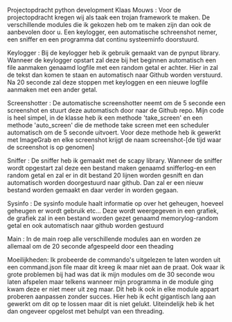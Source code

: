 Projectopdracht python development Klaas Mouws : 
Voor de projectopdracht kregen wij als taak een trojan framework te maken.
De verschillende modules die ik gekozen heb om te maken zijn dan ook de aanbevolen door u.
Een keylogger, een automatische schreenshot nemer, een sniffer en een programma dat continu systeeminfo doorstuurd.


Keylogger : 
Bij de keylogger heb ik gebruik gemaakt van de pynput library.
Wanneer de keylogger opstart zal deze bij het beginnen automatisch een file aanmaken genaamd logfile met een random getal er achter.
Hier in zal de tekst dan komen te staan en automatisch naar Github worden verstuurd. Na 20 seconde zal deze stoppen met keyloggen en een nieuwe logfile aanmaken met een ander getal.

Screenshotter : 
De automatische screenshotter neemt om de 5 seconde een screenshot en stuurt deze automatisch door naar de Github repo.
Mijn code is heel simpel, in de klasse heb ik een methode 'take_screen' en een methode 'auto_screen' die de methode take screen met een 
scheduler automatisch om de 5 seconde uitvoert.
Voor deze methode heb ik gewerkt met ImageGrab en elke screenshot krijgt de naam screenshot-[de tijd waar de screenshot is op genomen]

Sniffer : 
De sniffer heb ik gemaakt met de scapy library.
Wanneer de sniffer wordt opgestart zal deze een bestand maken genaamd snifferlog-en een random getal en zal er in dit bestand
20 lijnen worden gesnift en dan automatisch worden doorgestuurd naar github. Dan zal er een nieuw bestand worden gemaakt en daar verder in worden gegaan.

Sysinfo : 
De sysinfo module haalt informatie op over het geheugen, hoeveel geheugen er wordt gebruik etc...
Deze wordt weergegeven in een grafiek, de grafiek zal in een bestand worden gezet genaamd memorylog-random getal en ook automatisch naar github worden gestuurd

Main : 
In de main roep alle verschillende modules aan en worden ze allemaal om de 20 seconde afgespeeld door een theading


Moeilijkheden:
Ik probeerde de commando's uitgelezen te laten worden uit een command.json file maar dit kreeg ik maar niet aan de praat. 
Ook waar ik grote problemen bij had was dat ik mijn modules om de 30 seconde wou laten afspelen maar telkens wanneer mijn programma in de module ging kwam deze er niet meer uit zeg maar.
Dit heb ik ook in elke module appart proberen aanpassen zonder succes.
Hier heb ik echt gigantisch lang aan gewerkt om dit op te lossen maar dit is niet gelukt.
Uiteindelijk heb ik het dan ongeveer opgelost met behulpt van een threading.


